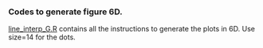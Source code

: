 ### Codes to generate figure 6D.
[line_interp_G.R](https://github.com/dvalenzano/Fig6/blob/master/Fig6D/line_interp.R "line_interp_G.R") contains all the instructions to generate the plots in 6D. Use size=14 for the dots.
